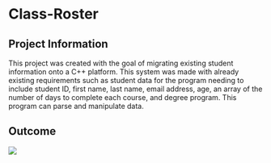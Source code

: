# Class-Roster
## Project Information

This project was created with the goal of migrating existing student information onto a C++ platform. This system was made with already existing requirements such as student data for the program needing to include student ID, first name, last name, email address, age, an array of the number of days to complete each course, and degree program. This program can parse and manipulate data.

## Outcome
<img src = "https://github.com/AlyGA/Class-Roster/blob/master/ClassRoster.PNG"  />
